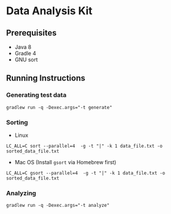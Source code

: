 # Data Analysis Kit

## Prerequisites
- Java 8
- Gradle 4
- GNU sort

## Running Instructions

### Generating test data
```
gradlew run -q -Dexec.args="-t generate"
```

### Sorting
- Linux
```
LC_ALL=C sort --parallel=4  -g -t "|" -k 1 data_file.txt -o sorted_data_file.txt
```
- Mac OS (Install `gsort` via Homebrew first)
```
LC_ALL=C gsort --parallel=4  -g -t "|" -k 1 data_file.txt -o sorted_data_file.txt
```

### Analyzing
```
gradlew run -q -Dexec.args="-t analyze"
```
